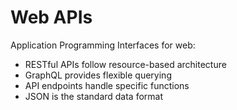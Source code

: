 # Web APIs

Application Programming Interfaces for web:
- RESTful APIs follow resource-based architecture
- GraphQL provides flexible querying
- API endpoints handle specific functions
- JSON is the standard data format